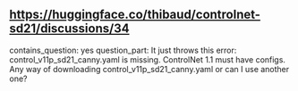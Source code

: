 ## https://huggingface.co/thibaud/controlnet-sd21/discussions/34

contains_question: yes
question_part: It just throws this error:
control_v11p_sd21_canny.yaml is missing. ControlNet 1.1 must have configs.
Any way of downloading control_v11p_sd21_canny.yaml or can I use another one?